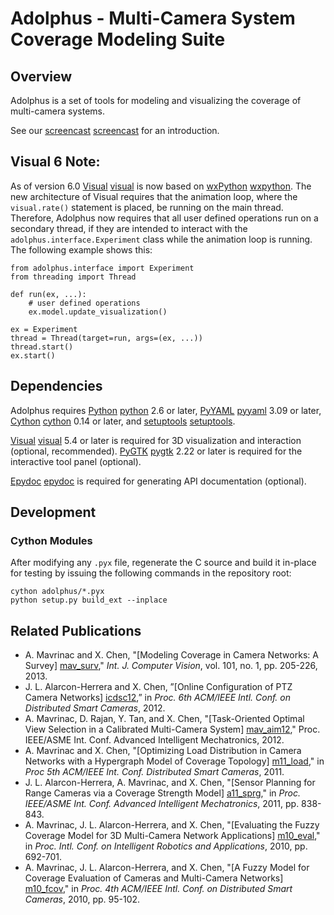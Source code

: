 # Adolphus - Multi-Camera System Coverage Modeling Suite


## Overview

Adolphus is a set of tools for modeling and visualizing the coverage of
multi-camera systems.

See our [screencast] [screencast] for an introduction.

## Visual 6 Note:

As of version 6.0 [Visual] [visual] is now based on [wxPython] [wxpython]. The new 
architecture of Visual requires that the animation loop, where the `visual.rate()` statement 
is placed, be running on the main thread. Therefore, Adolphus now requires that 
all user defined operations run on a secondary thread, if they are intended to interact with the `adolphus.interface.Experiment` class while the animation loop is running. 
The following example shows this:

	from adolphus.interface import Experiment
	from threading import Thread

	def run(ex, ...):
		# user defined operations
		ex.model.update_visualization()

	ex = Experiment
	thread = Thread(target=run, args=(ex, ...))
	thread.start()
	ex.start()

## Dependencies

Adolphus requires [Python] [python] 2.6 or later, [PyYAML] [pyyaml] 3.09 or
later, [Cython] [cython] 0.14 or later, and [setuptools] [setuptools].

[Visual] [visual] 5.4 or later is required for 3D visualization and interaction
(optional, recommended). [PyGTK] [pygtk] 2.22 or later is required for the
interactive tool panel (optional).

[Epydoc] [epydoc] is required for generating API documentation (optional).


## Development

### Cython Modules

After modifying any `.pyx` file, regenerate the C source and build it in-place
for testing by issuing the following commands in the repository root:

    cython adolphus/*.pyx
    python setup.py build_ext --inplace


## Related Publications

* A. Mavrinac and X. Chen, "[Modeling Coverage in Camera Networks: A Survey] [mav_surv],"
*Int. J. Computer Vision*, vol. 101, no. 1, pp. 205-226, 2013.
* J. L. Alarcon-Herrera and X. Chen, ”[Online Configuration of PTZ Camera Networks] [icdsc12],” 
in *Proc. 6th ACM/IEEE Intl. Conf. on Distributed Smart Cameras*, 2012.
* A. Mavrinac, D. Rajan, Y. Tan, and X. Chen, "[Task-Oriented Optimal View Selection 
in a Calibrated Multi-Camera System] [mav_aim12]," Proc. IEEE/ASME Int. Conf. Advanced Intelligent 
Mechatronics, 2012.
* A. Mavrinac and X. Chen, "[Optimizing Load Distribution in Camera Networks
with a Hypergraph Model of Coverage Topology] [m11_load]," in *Proc 5th ACM/IEEE
Int. Conf. Distributed Smart Cameras*, 2011.
* J. L. Alarcon-Herrera, A. Mavrinac, and X. Chen, "[Sensor Planning for Range
Cameras via a Coverage Strength Model] [a11_sprg]," in *Proc. IEEE/ASME Int.
Conf. Advanced Intelligent Mechatronics*, 2011, pp. 838-843.
* A. Mavrinac, J. L. Alarcon-Herrera, and X. Chen, "[Evaluating the Fuzzy
Coverage Model for 3D Multi-Camera Network Applications] [m10_eval]," in *Proc.
Intl. Conf. on Intelligent Robotics and Applications*, 2010, pp. 692-701.
* A. Mavrinac, J. L. Alarcon-Herrera, and X. Chen, "[A Fuzzy Model for Coverage
Evaluation of Cameras and Multi-Camera Networks] [m10_fcov]," in *Proc. 4th
ACM/IEEE Intl. Conf. on Distributed Smart Cameras*, 2010, pp. 95-102.


[python]: http://www.python.org
[cython]: http://cython.org
[pyyaml]: http://pyyaml.org
[visual]: http://vpython.org
[epydoc]: http://epydoc.sourceforge.net
[pygtk]: http://www.pygtk.org/
[setuptools]: http://pypi.python.org/pypi/setuptools
[wxpython]: http://www.wxpython.org/
[screencast]: http://www.youtube.com/watch?v=M-l79fkmmmA

[icdsc12]: http://ieeexplore.ieee.org/xpl/articleDetails.jsp?reload=true&arnumber=6470136&sortType%3Dasc_p_Sequence%26filter%3DAND%28p_IS_Number%3A6470120%29
[mav_aim12]: http://mavrinac.com/files/academic/mavrinac12_camsel.pdf
[mav_surv]: http://mavrinac.com/files/academic/mavrinac12_cncov.pdf
[m10_fcov]: http://mavrinac.com/files/academic/mavrinac10_fuzzycoverage.pdf
[m10_eval]: http://mavrinac.com/files/academic/mavrinac10_fcm3deval.pdf
[a11_sprg]: http://mavrinac.com/files/academic/alarcon11_sprange.pdf
[m11_load]: http://mavrinac.com/files/academic/mavrinac11_loaddist.pdf
